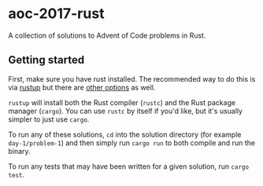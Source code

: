 # aoc-2017-rust
A collection of solutions to Advent of Code problems in Rust.

## Getting started
First, make sure you have rust installed.  The recommended way to do this is via
[rustup](https://rustup.rs/) but there are
[other options](https://doc.rust-lang.org/book/second-edition/ch01-01-installation.html) as well.

`rustup` will install both the Rust compiler (`rustc`) and the Rust package manager (`cargo`). You can
use `rustc` by itself if you'd like, but it's usually simpler to just use `cargo`.

To run any of these solutions, `cd` into the solution directory (for example `day-1/problem-1`) and then
simply run `cargo run` to both compile and run the binary.

To run any tests that may have been written for a given solution, run `cargo test`.
 